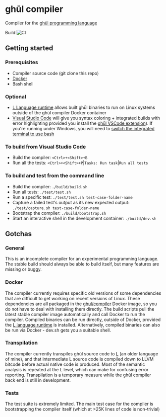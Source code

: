 # ghūl compiler

Compiler for the [ghūl programming language](https://www.ghul.io)

Build ![CI](https://github.com/degory/ghul/workflows/CI/badge.svg?branch=master)

## Getting started

### Prerequisites

- Compiler source code (git clone this repo)
- [Docker](https://www.docker.com)
- Bash shell

### Optional

- [L Language runtime](https://github.com/degory/llc/releases) allows built ghūl binaries to run on Linux systems outside of the ghūl compiler Docker container
- [Visual Studio Code](https://code.visualstudio.com) will give you syntax coloring + integrated builds with error highlighting provided you install the [ghūl VSCode extension](https://github.com/degory/ghul-vsce/releases)). If you're running under Windows, you will need to [switch the integrated terminal to use bash](https://code.visualstudio.com/docs/editor/integrated-terminal)

### To build from Visual Studio Code

- Build the compiler: `<Ctrl>+<Shift>+B`
- Run all the tests: `<Ctrl>+<Shift>+P`|`Tasks: Run task`|`Run all tests`

### To build and test from the command line

- Build the compiler: `./build/build.sh`
- Run all tests: `./test/test.sh`
- Run a specific test: `./test/test.sh test-case-folder-name`
- Capture a failed test's output as its new expected output: `./test/capture.sh test-case-folder-name`
- Bootstrap the compiler: `./build/bootstrap.sh`
- Start an interactive shell in the development container: `./build/dev.sh`

## Gotchas

### General

This is an incomplete compiler for an experimental programming language. The stable build should always be able to build itself, but many features are missing or buggy.

### Docker

The compiler currently requires specific old versions of some dependencies that are difficult to get working on recent versions of Linux. These dependencies are all packaged in the [ghul/compiler](https://cloud.docker.com/swarm/ghul/repository/docker/ghul/compiler/general) Docker image, so you do not have to deal with installing them directly. The build scripts pull the latest stable compiler image automatically and call Docker to run the compiler. Compiled binaries can be run directly, outside of Docker, provided the [L language runtime](https://github.com/degory/llc/releases) is installed. Alternatively, compiled binaries can also be run via Docker - dev.sh gets you a suitable shell.

### Transpilation

The compiler currently transpiles ghūl source code to [L](https://github.com/degory/llc) (an older language of mine), and that intermediate L source code is compiled down to LLVM bitcode before actual native code is produced. Most of the semantic analysis is repeated at the L level, which can make for confusing error reporting. Transpilation is a temporary measure while the ghūl compiler back end is still in development.

### Tests

The test suite is extremely limited. The main test case for the compiler is bootstrapping the compiler itself (which at >25K lines of code is non-trivial)
